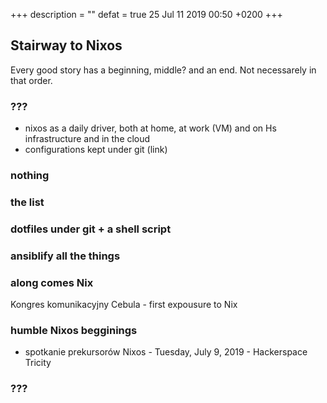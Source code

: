 +++
description = ""
defat = true
25 Jul 11 2019 00:50 +0200
+++


## Stairway to Nixos

Every good story has a beginning, middle? and an end. Not necessarely in that order.

### ???

- nixos as a daily driver, both at home, at work (VM) and on Hs infrastructure and in the cloud
- configurations kept under git (link)

### nothing

### the list

### dotfiles under git + a shell script

### ansiblify all the things

### along comes Nix
Kongres komunikacyjny Cebula - first expousure to Nix

### humble Nixos begginings

- spotkanie prekursorów Nixos - Tuesday, July 9, 2019 - Hackerspace Tricity

### ???
